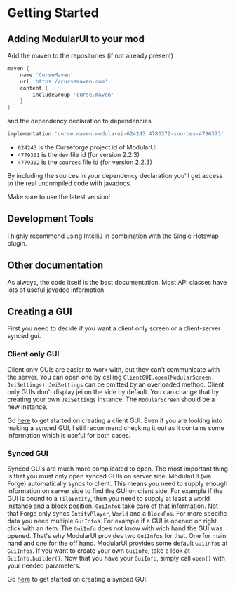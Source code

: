 # Getting Started

## Adding ModularUI to your mod

Add the maven to the repositories (if not already present)

````groovy
maven {
    name 'CurseMaven'
    url 'https://cursemaven.com'
    content {
        includeGroup 'curse.maven'
    }
}
````

and the dependency declaration to dependencies

````groovy
implementation 'curse.maven:modularui-624243:4786372-sources-4786373'
````

- `624243` is the Curseforge project id of ModularUI
- `4779301` is the `dev` file id (for version 2.2.3)
- `4779302` is the `sources` file id (for version 2.2.3)

By including the sources in your dependency declaration you'll get access to the real uncompiled code with javadocs.

Make sure to use the latest version!

## Development Tools

I highly recommend using IntelliJ in combination with the Single Hotswap plugin.

## Other documentation

As always, the code itself is the best documentation. Most API classes have lots of useful javadoc information.

## Creating a GUI

First you need to decide if you want a client only screen or a client-server synced gui.

### Client only GUI

Client only GUIs are easier to work with, but they can't communicate with the server.
You can open one by calling `ClientGUI.open(ModularScreen, JeiSettings)`.
`JeiSettings` can be omitted by an overloaded method. Client only GUIs don't display jei on the side by default.
You can change that by creating your own `JeiSettings` instance. The `ModularScreen` should be a new instance.

Go [here](client_gui_tutorial.md) to get started on creating a client GUI. Even if you are looking into making a synced 
GUI, I still recommend
checking it out as it contains some information which is useful for both cases.

### Synced GUI

Synced GUIs are much more complicated to open. The most important thing is that you must only open synced GUIs
on server side. ModularUI (via Forge) automatically syncs to client. This means you need to supply enough information on
server side to find the GUI on client side. For example if the GUI is bound to a `TileEntity`, then you need to supply
at least a world instance and a block position. `GuiInfo`s take care of that information.
Not that Forge only syncs `EntityPlayer`, `World` and a `BlockPos`. For more specific data you need multiple `GuiInfo`s.
For example if a GUI is opened on right click with an item. The `GuiInfo` does not know with wich hand the GUI was
opened.
That's why ModularUI provides two `GuiInfo`s for that. One for main hand and one for the off hand.
ModularUI provides some default `GuiInfo`s at `GuiInfos`. If you want to create your own `GuiInfo`, take a look at
`GuiInfo.builder()`.
Now that you have your `GuiInfo`, simply call `open()` with your needed parameters.

Go [here](synced_gui_tutorial.md) to get started on creating a synced GUI.
